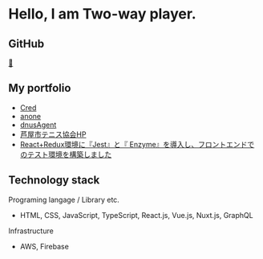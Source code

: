 # Hello, I am Two-way player.

## GitHub

[🐙](https://github.com/ystgs "GitHub")

## My portfolio

- [Cred](https://cred-biz.me/ "Cred")
- [anone](https://anone.me/ "anone")
- [dnusAgent](https://agent.dnus.jp/ "dnusAgent")
- [芦屋市テニス協会HP](https://ashiya-tennis.com/ "芦屋市テニス協会HP")
- [React+Redux環境に『Jest』と『 Enzyme』を導入し、フロントエンドでのテスト環境を構築しました](https://tech.zeals.co.jp/entry/2019/09/30/144410 "React+Redux環境に『Jest』と『 Enzyme』を導入し、フロントエンドでのテスト環境を構築しました")

## Technology stack

Programing langage / Library etc.
- HTML, CSS, JavaScript, TypeScript, React.js, Vue.js, Nuxt.js, GraphQL
  
Infrastructure
- AWS, Firebase
